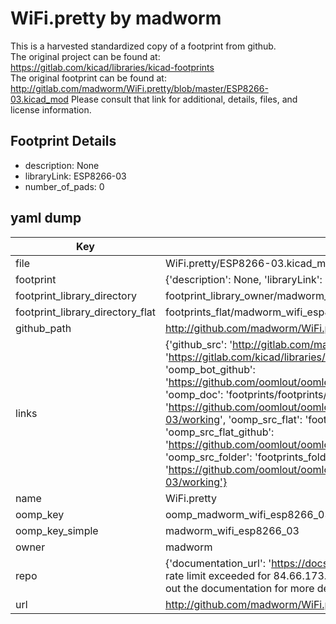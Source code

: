 # WiFi.pretty by madworm  
This is a harvested standardized copy of a footprint from github.  
The original project can be found at:  
https://gitlab.com/kicad/libraries/kicad-footprints  
The original footprint can be found at:
http://gitlab.com/madworm/WiFi.pretty/blob/master/ESP8266-03.kicad_mod
Please consult that link for additional, details, files, and license information.  
## Footprint Details
* description: None  
* libraryLink: ESP8266-03  
* number_of_pads: 0  
## yaml dump  
| Key | Value |  
| --- | --- |  
| file | WiFi.pretty/ESP8266-03.kicad_mod |  
| footprint | {'description': None, 'libraryLink': 'ESP8266-03', 'number_of_pads': 0} |  
| footprint_library_directory | footprint_library_owner/madworm_WiFi.pretty |  
| footprint_library_directory_flat | footprints_flat/madworm_wifi_esp8266_03/working |  
| github_path | http://github.com/madworm/WiFi.pretty/blob/master/ESP8266-03.kicad_mod |  
| links | {'github_src': 'http://gitlab.com/madworm/WiFi.pretty/blob/master/ESP8266-03.kicad_mod', 'github_src_repo': 'https://gitlab.com/kicad/libraries/kicad-footprints', 'oomp_bot': 'footprints/madworm_wifi_esp8266_03/working', 'oomp_bot_github': 'https://github.com/oomlout/oomlout_oomp_footprint_bot/tree/main/footprints/madworm_wifi_esp8266_03/working', 'oomp_doc': 'footprints/footprints/madworm/WiFi/ESP8266-03/working/', 'oomp_doc_github': 'https://github.com/oomlout/oomlout_oomp_footprint_doc/tree/main/footprints/footprints/madworm/WiFi/ESP8266-03/working', 'oomp_src_flat': 'footprints_flat/footprints_flat/madworm_wifi_esp8266_03/working', 'oomp_src_flat_github': 'https://github.com/oomlout/oomlout_oomp_footprint_src/tree/main/footprints_flat/madworm_wifi_esp8266_03/working', 'oomp_src_folder': 'footprints_folder/footprints_folder/madworm/WiFi/ESP8266-03/working', 'oomp_src_folder_github': 'https://github.com/oomlout/oomlout_oomp_footprint_src/tree/main/footprints_folder/madworm/WiFi/ESP8266-03/working'} |  
| name | WiFi.pretty |  
| oomp_key | oomp_madworm_wifi_esp8266_03 |  
| oomp_key_simple | madworm_wifi_esp8266_03 |  
| owner | madworm |  
| repo | {'documentation_url': 'https://docs.github.com/rest/overview/resources-in-the-rest-api#rate-limiting', 'message': "API rate limit exceeded for 84.66.173.59. (But here's the good news: Authenticated requests get a higher rate limit. Check out the documentation for more details.)"} |  
| url | http://github.com/madworm/WiFi.pretty |  

